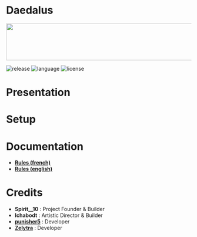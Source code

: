 # Daedalus
<p align="center">
    <img src="https://github.com/zelytra/Daedalus/blob/master/img/logo.png" width="800" height="100" align="center">
</p>

![release](https://img.shields.io/badge/release-v1.0-blueviolet)
![language](https://img.shields.io/badge/langage-JAVA-orange)
![license](https://img.shields.io/badge/license-GPL--3.0-blue)
# Presentation

# Setup

# Documentation
 * [**Rules (french)**](https://github.com/zelytra/Daedalus/wiki/Rules-%5BFrench%5D) 
 * [**Rules (english)**](https://github.com/zelytra/Daedalus/wiki/Rules-%5BFrench%5D) 

# Credits
* **Spirit__10** : Project Founder & Builder
* **Ichabodt** : Artistic Director & Builder
* [**punisher5**](https://github.com/JohnPoliakov) : Developer
* [**Zelytra**](https://github.com/zelytra) : Developer



